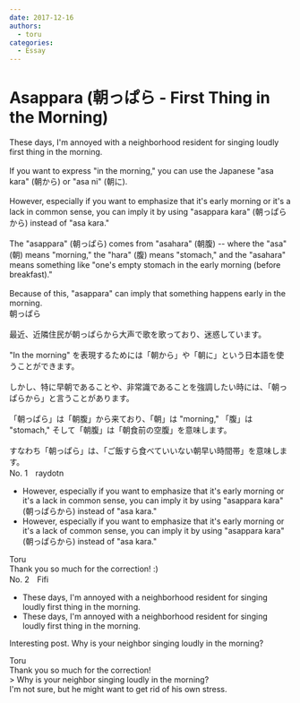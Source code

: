 ```yaml
---
date: 2017-12-16
authors:
  - toru
categories:
  - Essay
---
```


<h1 id="subject_show">Asappara (朝っぱら - First Thing in the Morning)</h1>
<div class="date" hidden>Dec 16, 2017 15:58</div>
<div id="post"><div id="body_show_ori">
These days, I'm annoyed with a neighborhood resident for singing loudly first thing in the morning.<br/><br/>If you want to express "in the morning," you can use the Japanese "asa kara" (朝から) or "asa ni" (朝に).<br/><br/>However, especially if you want to emphasize that it's early morning or it's a lack in common sense, you can imply it by using "asappara kara" (朝っぱらから) instead of "asa kara."<br/><br/>The "asappara" (朝っぱら) comes from "asahara" (朝腹) -- where the "asa" (朝) means "morning," the "hara" (腹) means "stomach," and the "asahara" means something like "one's empty stomach in the early morning (before breakfast)."<br/><br/>Because of this, "asappara" can imply that something happens early in the morning.
</div></div>

<!-- more -->

<div id="post_ja"><div id="body_show_mo">
朝っぱら<br/><br/>最近、近隣住民が朝っぱらから大声で歌を歌っており、迷惑しています。<br/><br/>"In the morning" を表現するためには「朝から」や「朝に」という日本語を使うことができます。<br/><br/>しかし、特に早朝であることや、非常識であることを強調したい時には、「朝っぱらから」と言うことがあります。<br/><br/>「朝っぱら」は「朝腹」から来ており、「朝」は "morning," 「腹」は "stomach," そして「朝腹」は「朝食前の空腹」を意味します。<br/><br/>すなわち「朝っぱら」は、「ご飯すら食べていいない朝早い時間帯」を意味します。
</div></div>
<div id="block"><div class="first_name"> No. 1　<span class="just_name">raydotn</span></div><div id="block2">
<ul class="correction_field">
<li class="incorrect">However, especially if you want to emphasize that it's early morning or it's a lack in common sense, you can imply it by using "asappara kara" (朝っぱらから) instead of "asa kara."</li>
<li class="corrected correct">
However, especially if you want to emphasize that it's early morning or it's a lack <span class="f_red">of</span> common sense, you can imply it by using "asappara kara" (朝っぱらから) instead of "asa kara."
</li>
</ul>
</div><div class="name"><span class="just_name">Toru</span><br>
Thank you so much for the correction! :)
</div>
</div>
<div id="block"><div class="first_name"> No. 2　<span class="just_name">Fifi</span></div><div id="block2">
<ul class="correction_field">
<li class="incorrect">These days, I'm annoyed with a neighborhood resident for singing loudly first thing in the morning.</li>
<li class="corrected correct">
These days, I'm annoyed with a neighbor<span class="f_blue"><span class="sline">hood resident</span></span> for singing loudly first thing in the morning.
</li>
</ul>
<p class="comment_small">
 Interesting post.  Why is your neighbor singing loudly in the morning?
</p>

</div><div class="name"><span class="just_name">Toru</span><br>
Thank you so much for the correction!<br/>&gt; Why is your neighbor singing loudly in the morning?<br/>I'm not sure, but he might want to get rid of his own stress.
</div>
</div>
